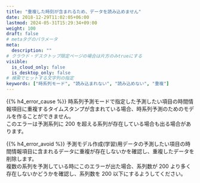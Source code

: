 ```yaml
---
title: "重複した時刻が含まれるため、データを読み込めません"
date: 2018-12-29T11:02:05+06:00
lastmod: 2024-05-31T15:29:34+09:00
weight: 100
draft: false
# metaタグのパラメータ
meta:
  description: ""
# クラウド・デスクトップ限定ページの場合は片方のみtrueにする
visible:
  is_cloud_only: false
  is_desktop_only: false
# 検索でヒットする文字列の指定
keywords: ["時系列モード", "読み込まれない", "読み込めない", "重複"]
---
```


{{% h4_error_cause %}}
時系列予測モードで指定した予測したい項目の時間情報項目に重複するタイムスタンプが含まれている場合、時系列予測のためのモデルを作ることができません。  
このエラーは予測系列に 200 を超える系列が存在している場合も出る場合があります。  

{{% h4_error_avoid %}}
予測モデル作成(学習)用データの予測したい項目の時間情報項目に含まれるデータに重複が存在しないかを確認し、重複したデータを削除します。  
複数の系列を予測している時にこのエラーが出た場合、系列数が 200 より多く存在しないかどうかを確認し、系列数を 200 以下にするようしてください。
